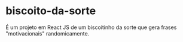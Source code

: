 # biscoito-da-sorte
É um projeto em React JS de um biscoitinho da sorte que gera frases "motivacionais" randomicamente.
